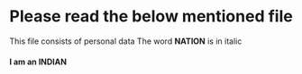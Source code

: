 # Please read the below mentioned file
This file consists of personal data
The word **NATION** is in italic

#### I am an INDIAN 